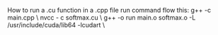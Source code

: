 How to run a .cu function in a .cpp file
run command flow this: 
g++ -c main.cpp \\
nvcc - c softmax.cu \\
g++ -o run main.o softmax.o -L /usr/include/cuda/lib64 -lcudart \\
